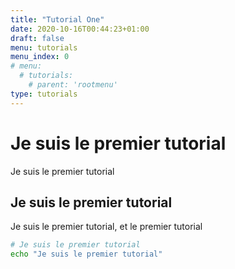 ```yaml
---
title: "Tutorial One"
date: 2020-10-16T00:44:23+01:00
draft: false
menu: tutorials
menu_index: 0
# menu:
  # tutorials:
    # parent: 'rootmenu'
type: tutorials
---
```



# Je suis le premier tutorial

Je suis le premier tutorial


## Je suis le premier tutorial

Je suis le premier tutorial, et le  premier tutorial

```bash
# Je suis le premier tutorial
echo "Je suis le premier tutorial"

```
